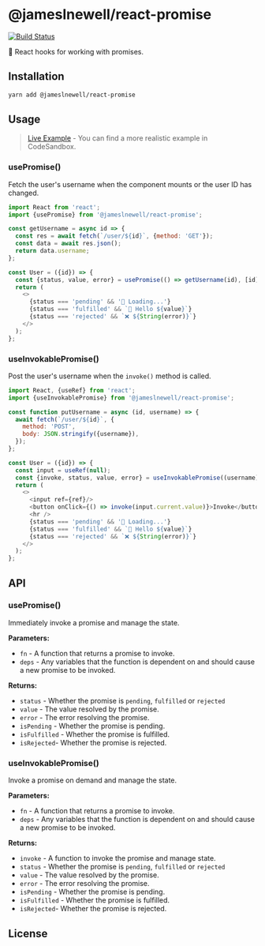 # @jameslnewell/react-promise

[![Build Status](https://travis-ci.org/jameslnewell/react-promise.svg?branch=master)](https://travis-ci.org/jameslnewell/react-promise)

🤝 React hooks for working with promises.

## Installation

```bash
yarn add @jameslnewell/react-promise
```

## Usage

> [Live Example](https://codesandbox.io/s/jameslnewellreactpromise-xe0om?fontsize=14) - You can find a more realistic example in CodeSandbox.

### usePromise()

Fetch the user's username when the component mounts or the user ID has changed.

```js
import React from 'react';
import {usePromise} from '@jameslnewell/react-promise';

const getUsername = async id => {
  const res = await fetch(`/user/${id}`, {method: 'GET'});
  const data = await res.json();
  return data.username;
};

const User = ({id}) => {
  const {status, value, error} = usePromise(() => getUsername(id), [id]);
  return (
    <>
      {status === 'pending' && '🔄 Loading...'}
      {status === 'fulfilled' && `👋 Hello ${value}`}
      {status === 'rejected' && `❌ ${String(error)}`}
    </>
  );
};
```

### useInvokablePromise()

Post the user's username when the `invoke()` method is called.

```js
import React, {useRef} from 'react';
import {useInvokablePromise} from '@jameslnewell/react-promise';

const function putUsername = async (id, username) => {
  await fetch(`/user/${id}`, {
    method: 'POST',
    body: JSON.stringify({username}),
  });
};

const User = ({id}) => {
  const input = useRef(null);
  const {invoke, status, value, error} = useInvokablePromise((username) => putUsername(id, username), [id]);
  return (
    <>
      <input ref={ref}/>
      <button onClick={() => invoke(input.current.value)}>Invoke</button>
      <hr />
      {status === 'pending' && '🔄 Loading...'}
      {status === 'fulfilled' && `👋 Hello ${value}`}
      {status === 'rejected' && `❌ ${String(error)}`}
    </>
  );
};
```

## API

### usePromise()

Immediately invoke a promise and manage the state.

**Parameters:**

- `fn` - A function that returns a promise to invoke.
- `deps` - Any variables that the function is dependent on and should cause a new promise to be invoked.

**Returns:**

- `status` - Whether the promise is `pending`, `fulfilled` or `rejected`
- `value` - The value resolved by the promise.
- `error` - The error resolving the promise.
- `isPending` - Whether the promise is pending.
- `isFulfilled` - Whether the promise is fulfilled.
- `isRejected`- Whether the promise is rejected.

### useInvokablePromise()

Invoke a promise on demand and manage the state.

**Parameters:**

- `fn` - A function that returns a promise to invoke.
- `deps` - Any variables that the function is dependent on and should cause a new promise to be invoked.

**Returns:**

- `invoke` - A function to invoke the promise and manage state.
- `status` - Whether the promise is `pending`, `fulfilled` or `rejected`
- `value` - The value resolved by the promise.
- `error` - The error resolving the promise.
- `isPending` - Whether the promise is pending.
- `isFulfilled` - Whether the promise is fulfilled.
- `isRejected`- Whether the promise is rejected.

## License
